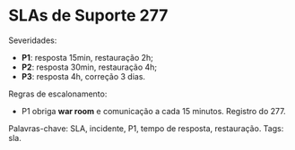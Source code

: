 # SLAs de Suporte 277

Severidades:
- **P1**: resposta 15min, restauração 2h;
- **P2**: resposta 30min, restauração 4h;
- **P3**: resposta 4h, correção 3 dias.

Regras de escalonamento:
- P1 obriga **war room** e comunicação a cada 15 minutos.
Registro do 277.

Palavras-chave: SLA, incidente, P1, tempo de resposta, restauração.
Tags: sla.
